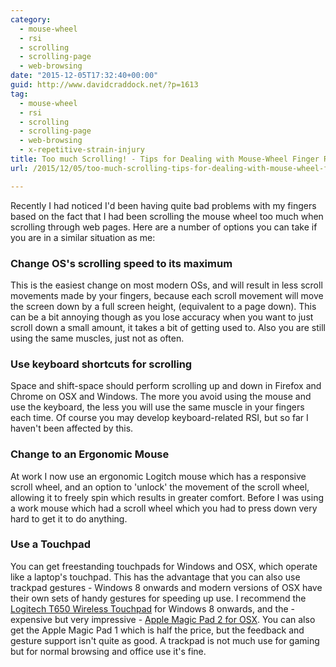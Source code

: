 ```yaml
---
category:
  - mouse-wheel
  - rsi
  - scrolling
  - scrolling-page
  - web-browsing
date: "2015-12-05T17:32:40+00:00"
guid: http://www.davidcraddock.net/?p=1613
tag:
  - mouse-wheel
  - rsi
  - scrolling
  - scrolling-page
  - web-browsing
  - x-repetitive-strain-injury
title: Too much Scrolling! - Tips for Dealing with Mouse-Wheel Finger Repetitive Strain Injury
url: /2015/12/05/too-much-scrolling-tips-for-dealing-with-mouse-wheel-finger-repetitive-strain-injury/

---
```

Recently I had noticed I'd been having quite bad problems with my fingers based on the fact that I had been scrolling the mouse wheel too much when scrolling through web pages. Here are a number of options you can take if you are in a similar situation as me:

### Change OS's scrolling speed to its maximum

This is the easiest change on most modern OSs, and will result in less scroll movements made by your fingers, because each scroll movement will move the screen down by a full screen height, (equivalent to a page down). This can be a bit annoying though as you lose accuracy when you want to just scroll down a small amount, it takes a bit of getting used to. Also you are still using the same muscles, just not as often.

### Use keyboard shortcuts for scrolling

Space and shift-space should perform scrolling up and down in Firefox and Chrome on OSX and Windows. The more you avoid using the mouse and use the keyboard, the less you will use the same muscle in your fingers each time. Of course you may develop keyboard-related RSI, but so far I haven't been affected by this.

### Change to an Ergonomic Mouse

At work I now use an ergonomic Logitch mouse which has a responsive scroll wheel, and an option to 'unlock' the movement of the scroll wheel, allowing it to freely spin which results in greater comfort. Before I was using a work mouse which had a scroll wheel which you had to press down very hard to get it to do anything.

### Use a Touchpad

You can get freestanding touchpads for Windows and OSX, which operate like a laptop's touchpad. This has the advantage that you can also use trackpad gestures - Windows 8 onwards and modern versions of OSX have their own sets of handy gestures for speeding up use. I recommend the [Logitech T650 Wireless Touchpad](http://www.amazon.co.uk/gp/product/B00969DLL6) for Windows 8 onwards, and the - expensive but very impressive - [Apple Magic Pad 2 for OSX](http://www.apple.com/uk/shop/product/MJ2R2Z/A/magic-trackpad-2). You can also get the Apple Magic Pad 1 which is half the price, but the feedback and gesture support isn't quite as good. A trackpad is not much use for gaming but for normal browsing and office use it's fine.
